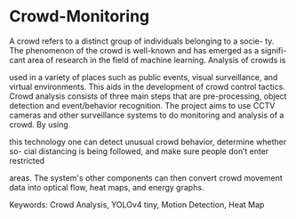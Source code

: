 # Crowd-Monitoring

A crowd refers to a distinct group of individuals belonging to a socie-
ty. The phenomenon of the crowd is well-known and has emerged as a signifi-
cant area of research in the field of machine learning. Analysis of crowds is

used in a variety of places such as public events, visual surveillance, and virtual
environments. This aids in the development of crowd control tactics. Crowd
analysis consists of three main steps that are pre-processing, object detection
and event/behavior recognition. The project aims to use CCTV cameras and
other surveillance systems to do monitoring and analysis of a crowd. By using

this technology one can detect unusual crowd behavior, determine whether so-
cial distancing is being followed, and make sure people don’t enter restricted

areas. The system's other components can then convert crowd movement data
into optical flow, heat maps, and energy graphs.

Keywords: Crowd Analysis, YOLOv4 tiny, Motion Detection, Heat Map
